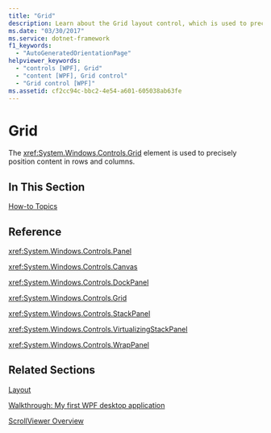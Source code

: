 ```yaml
---
title: "Grid"
description: Learn about the Grid layout control, which is used to precisely position content in rows and columns via a curated list of helpful links.
ms.date: "03/30/2017"
ms.service: dotnet-framework
f1_keywords: 
  - "AutoGeneratedOrientationPage"
helpviewer_keywords: 
  - "controls [WPF], Grid"
  - "content [WPF], Grid control"
  - "Grid control [WPF]"
ms.assetid: cf2cc94c-bbc2-4e54-a601-605038ab63fe
---
```

# Grid

The <xref:System.Windows.Controls.Grid> element is used to precisely position content in rows and columns.

## In This Section

[How-to Topics](grid-how-to-topics.md)

## Reference

<xref:System.Windows.Controls.Panel>

<xref:System.Windows.Controls.Canvas>

<xref:System.Windows.Controls.DockPanel>

<xref:System.Windows.Controls.Grid>

<xref:System.Windows.Controls.StackPanel>

<xref:System.Windows.Controls.VirtualizingStackPanel>

<xref:System.Windows.Controls.WrapPanel>

## Related Sections

[Layout](../advanced/layout.md)

[Walkthrough: My first WPF desktop application](../get-started/walkthrough-my-first-wpf-desktop-application.md)

[ScrollViewer Overview](scrollviewer-overview.md)
